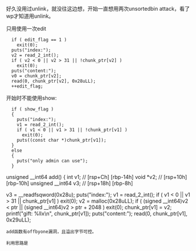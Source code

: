 好久没用过unlink，就没往这边想，开始一直想用两次unsortedbin attack，看了wp才知道用unlink。

只用使用一次edit
```
  if ( edit_flag == 1 )
    exit(0);
  puts("index:");
  v2 = read_2_int();
  if ( v2 < 0 || v2 > 31 || !chunk_ptr[v2] )
    exit(0);
  puts("content:");
  v0 = chunk_ptr[v2];
  read(0, chunk_ptr[v2], 0x28uLL);
  ++edit_flag;
```
开始时不能使用show:
```
  if ( show_flag )
  {
    puts("index:");
    v1 = read_2_int();
    if ( v1 < 0 || v1 > 31 || !chunk_ptr[v1] )
      exit(0);
    puts((const char *)chunk_ptr[v1]);
  }
  else
  {
    puts("only admin can use");
  }
```
unsigned __int64 add()
{
  int v1; // [rsp+Ch] [rbp-14h]
  void *v2; // [rsp+10h] [rbp-10h]
  unsigned __int64 v3; // [rsp+18h] [rbp-8h]

  v3 = __readfsqword(0x28u);
  puts("index:");
  v1 = read_2_int();
  if ( v1 < 0 || v1 > 31 || chunk_ptr[v1] )
    exit(0);
  v2 = malloc(0x28uLL);
  if ( (signed __int64)v2 < ptr || (signed __int64)v2 > ptr + 2048 )
    exit(0);
  chunk_ptr[v1] = v2;
  printf("gift: %llx\n", chunk_ptr[v1]);
  puts("content:");
  read(0, chunk_ptr[v1], 0x29uLL);
  ```
  add函数有offbyone漏洞，且溢出字节可控。
  
  利用思路是
